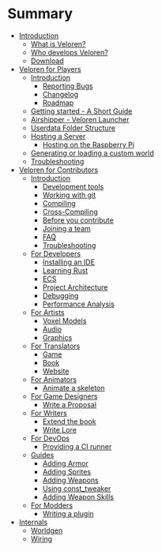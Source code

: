 # Summary

- [Introduction](introduction/README.md)
  - [What is Veloren?](introduction/what-is-veloren.md)
  - [Who develops Veloren?](introduction/who-builds-veloren.md)
  - [Download](introduction/download.md)
- [Veloren for Players](players/README.md)
  - [Introduction](players/introduction.md)
    - [Reporting Bugs](players/reporting-bugs.md)
    - [Changelog](players/changelog.md)
    - [Roadmap](players/roadmap.md)
  - [Getting started - A Short Guide](players/getting-started/README.md)
  - [Airshipper - Veloren Launcher](players/airshipper.md)
  - [Userdata Folder Structure](players/userdata-folder-structure.md)
  - [Hosting a Server](players/hosting-a-server.md)
    - [Hosting on the Raspberry Pi](players/hosting-server-on-rpi.md)
  - [Generating or loading a custom world](players/world-generation.md)
  - [Troubleshooting](players/troubleshooting.md)
- [Veloren for Contributors](contributors/README.md)
  - [Introduction](contributors/introduction.md)
    - [Development tools](contributors/development-tools.md)
    - [Working with git](contributors/working-with-git.md)
    - [Compiling](contributors/compiling.md)
    - [Cross-Compiling](contributors/cross-compiling.md)
    - [Before you contribute](contributors/before-you-contribute.md)
    - [Joining a team](contributors/joining-a-team.md)
    - [FAQ](contributors/faq.md)
    - [Troubleshooting](contributors/troubleshooting.md)
  - [For Developers](contributors/developers/README.md)
    - [Installing an IDE](contributors/developers/install-ide.md)
    - [Learning Rust](contributors/developers/learn-rust.md)
    - [ECS](contributors/developers/ecs.md)
    - [Project Architecture](contributors/developers/codebase-structure.md)
    - [Debugging](contributors/developers/debugging.md)
    - [Performance Analysis](contributors/developers/performance-analysis.md)
  - [For Artists](contributors/artists/README.md)
    - [Voxel Models](contributors/artists/voxel-models.md)
    - [Audio](contributors/artists/audio.md)
    - [Graphics]()
  - [For Translators](contributors/translators/README.md)
    - [Game](contributors/translators/game.md)
    - [Book]()
    - [Website]()
  - [For Animators]()
    - [Animate a skeleton]()
  - [For Game Designers](contributors/game-designers/README.md)
    - [Write a Proposal](contributors/game-designers/writing-a-proposal.md)
  - [For Writers](contributors/writers/README.md)
    - [Extend the book](contributors/writers/extend-this-book.md)
    - [Write Lore]()
  - [For DevOps](contributors/devops/README.md)
    - [Providing a CI runner](contributors/devops/provide-ci-runner.md)
  - [Guides](contributors/guides/README.md)
    - [Adding Armor](contributors/guides/adding-armor/guide.md)
    - [Adding Sprites](contributors/guides/adding-sprites/guide.md)
	- [Adding Weapons](contributors/guides/adding-weapons/guide.md)
	- [Using const_tweaker](contributors/guides/using-const_tweaker/guide.md)
	- [Adding Weapon Skills](contributors/guides/adding-weapon-skills/guide.md)
  - [For Modders](contributors/modders/README.md)
    - [Writing a plugin](contributors/modders/writing-a-plugin.md)
- [Internals](internals/internals.md)
  - [Worldgen](internals/worldgen/worldgen.md)
  - [Wiring](internals/wiring/wiring.md)
